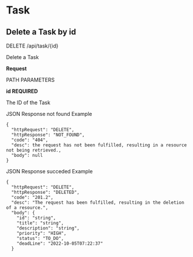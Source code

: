 # Task

## Delete a Task by id

DELETE /api/task/{id}

Delete a Task

**Request**

PATH PARAMETERS

**id REQUIRED**

The ID of the Task

JSON Response not found Example

``` 
{
  "httpRequest": "DELETE",
  "httpResponse": "NOT_FOUND",
  "code": "404",
  "desc": the request has not been fulfilled, resulting in a resource not being retrieved.,
  "body": null
} 
```


JSON Response succeded Example

``` 
{
  "httpRequest": "DELETE",
  "httpResponse": "DELETED",
  "code": "201.2",
  "desc": "The request has been fulfilled, resulting in the deletion of a resource.",
  "body": {
    "id": "string",
    "title": "string",
    "description": "string",
    "priority": "HIGH",
    "status": "TO_DO",
    "deadLine": "2022-10-05T07:22:37"
  }
```